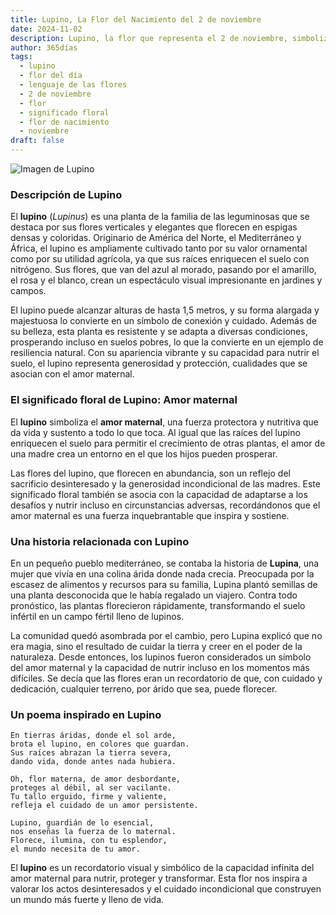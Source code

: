 ```yaml
---
title: Lupino, La Flor del Nacimiento del 2 de noviembre
date: 2024-11-02
description: Lupino, la flor que representa el 2 de noviembre, simboliza Amor maternal. Descubre su fascinante historia, significado en el lenguaje de las flores y una poesía que celebra su belleza.
author: 365días
tags:
  - lupino
  - flor del día
  - lenguaje de las flores
  - 2 de noviembre
  - flor
  - significado floral
  - flor de nacimiento
  - noviembre
draft: false
---
```



![Imagen de Lupino](https://cdn.pixabay.com/photo/2019/10/29/08/38/grass-4586431_640.jpg#center)


### Descripción de Lupino

El **lupino** (_Lupinus_) es una planta de la familia de las leguminosas que se destaca por sus flores verticales y elegantes que florecen en espigas densas y coloridas. Originario de América del Norte, el Mediterráneo y África, el lupino es ampliamente cultivado tanto por su valor ornamental como por su utilidad agrícola, ya que sus raíces enriquecen el suelo con nitrógeno. Sus flores, que van del azul al morado, pasando por el amarillo, el rosa y el blanco, crean un espectáculo visual impresionante en jardines y campos.

El lupino puede alcanzar alturas de hasta 1,5 metros, y su forma alargada y majestuosa lo convierte en un símbolo de conexión y cuidado. Además de su belleza, esta planta es resistente y se adapta a diversas condiciones, prosperando incluso en suelos pobres, lo que la convierte en un ejemplo de resiliencia natural. Con su apariencia vibrante y su capacidad para nutrir el suelo, el lupino representa generosidad y protección, cualidades que se asocian con el amor maternal.

### El significado floral de Lupino: Amor maternal

El **lupino** simboliza el **amor maternal**, una fuerza protectora y nutritiva que da vida y sustento a todo lo que toca. Al igual que las raíces del lupino enriquecen el suelo para permitir el crecimiento de otras plantas, el amor de una madre crea un entorno en el que los hijos pueden prosperar.

Las flores del lupino, que florecen en abundancia, son un reflejo del sacrificio desinteresado y la generosidad incondicional de las madres. Este significado floral también se asocia con la capacidad de adaptarse a los desafíos y nutrir incluso en circunstancias adversas, recordándonos que el amor maternal es una fuerza inquebrantable que inspira y sostiene.

### Una historia relacionada con Lupino

En un pequeño pueblo mediterráneo, se contaba la historia de **Lupina**, una mujer que vivía en una colina árida donde nada crecía. Preocupada por la escasez de alimentos y recursos para su familia, Lupina plantó semillas de una planta desconocida que le había regalado un viajero. Contra todo pronóstico, las plantas florecieron rápidamente, transformando el suelo infértil en un campo fértil lleno de lupinos.

La comunidad quedó asombrada por el cambio, pero Lupina explicó que no era magia, sino el resultado de cuidar la tierra y creer en el poder de la naturaleza. Desde entonces, los lupinos fueron considerados un símbolo del amor maternal y la capacidad de nutrir incluso en los momentos más difíciles. Se decía que las flores eran un recordatorio de que, con cuidado y dedicación, cualquier terreno, por árido que sea, puede florecer.

### Un poema inspirado en Lupino

```
En tierras áridas, donde el sol arde,  
brota el lupino, en colores que guardan.  
Sus raíces abrazan la tierra severa,  
dando vida, donde antes nada hubiera.

Oh, flor materna, de amor desbordante,  
proteges al débil, al ser vacilante.  
Tu tallo erguido, firme y valiente,  
refleja el cuidado de un amor persistente.

Lupino, guardián de lo esencial,  
nos enseñas la fuerza de lo maternal.  
Florece, ilumina, con tu esplendor,  
el mundo necesita de tu amor.
```

El **lupino** es un recordatorio visual y simbólico de la capacidad infinita del amor maternal para nutrir, proteger y transformar. Esta flor nos inspira a valorar los actos desinteresados y el cuidado incondicional que construyen un mundo más fuerte y lleno de vida.

